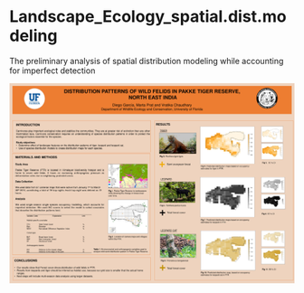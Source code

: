 # Landscape_Ecology_spatial.dist.modeling
The preliminary analysis of spatial distribution modeling while accounting for imperfect detection

<img src ="landscape ecology poster 2.pdf"> 
